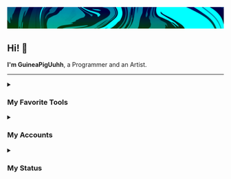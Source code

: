 <style>

</style>

<div align="center">
  <img src="Default/banner.png"/>
</div>

<h2> Hi! 🤗</h2>

**I'm GuineaPigUuhh**, a Programmer and an Artist.

---

<details>
  <summary><h3>My Favorite Tools</h3></summary>
    <a href="https://skillicons.dev">
    <img src="https://skillicons.dev/icons?i=haxe,haxeflixel,lua,python,js,github,vscode"/>
  </a>
</details>


<details>
  <summary><h3>My Accounts</h3></summary>

  - Discord: guineapiguuhh7841
  - Youtube: <a href="https://www.youtube.com/channel/UCdOS2LIS1up0eeE3KNqlgqg"> @guineapiguuhh7841 </a>
  - Gamebanana: <a href="https://gamebanana.com/members/2300290"> GuineaPigUuhh </a>
</details>

<details>
  <summary><h3>My Status</h3></summary>

  <div align="center">
    <a href="https://github.com/anuraghazra/github-readme-stats">
      <img src="https://github-readme-stats.vercel.app/api?theme=dracula&username=GuineaPigUuhh&show_icons=true"/>
      <img src="https://github-readme-stats.vercel.app/api/top-langs/?theme=dracula&username=GuineaPigUuhh&layout=compact"/>
    </a>
  </div>
</details>